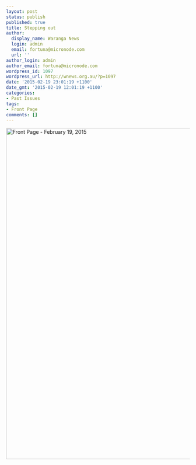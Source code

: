 ```yaml
---
layout: post
status: publish
published: true
title: Stepping out
author:
  display_name: Waranga News
  login: admin
  email: fortuna@micronode.com
  url: ''
author_login: admin
author_email: fortuna@micronode.com
wordpress_id: 1097
wordpress_url: http://wnews.org.au/?p=1097
date: '2015-02-19 23:01:19 +1100'
date_gmt: '2015-02-19 12:01:19 +1100'
categories:
- Past Issues
tags:
- Front Page
comments: []
---
```

<p><a href="http://wnews.org.au/wp-content/uploads/2015/03/wnews20150219p01.pdf"><img class="alignnone size-full wp-image-1095" alt="Front Page - February 19, 2015" src="http://wnews.org.au/wp-content/uploads/2015/03/wnews20150219p01.jpg" width="624" height="907" /></a></p>

